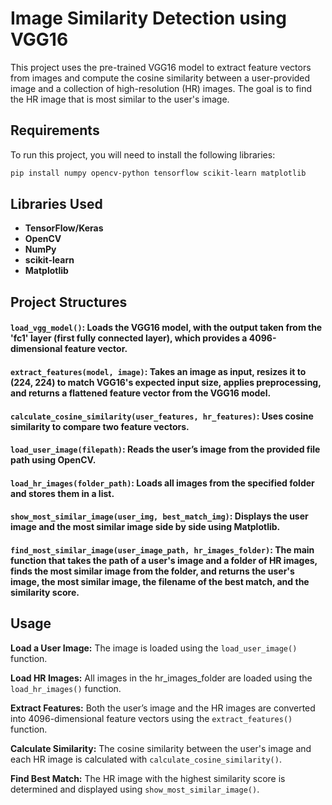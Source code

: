 # Image Similarity Detection using VGG16

This project uses the pre-trained VGG16 model to extract feature vectors from images and compute the cosine similarity between a user-provided image and a collection of high-resolution (HR) images. The goal is to find the HR image that is most similar to the user's image.

## Requirements

To run this project, you will need to install the following libraries:

```bash
pip install numpy opencv-python tensorflow scikit-learn matplotlib
```

## Libraries Used
- **TensorFlow/Keras**
- **OpenCV**
- **NumPy**
- **scikit-learn**
- **Matplotlib**

## Project Structures
#### ```load_vgg_model()```: Loads the VGG16 model, with the output taken from the 'fc1' layer (first fully connected layer), which provides a 4096-dimensional feature vector.
#### ```extract_features(model, image)```: Takes an image as input, resizes it to (224, 224) to match VGG16's expected input size, applies preprocessing, and returns a flattened feature vector from the VGG16 model.
#### ```calculate_cosine_similarity(user_features, hr_features)```: Uses cosine similarity to compare two feature vectors.
#### ```load_user_image(filepath)```: Reads the user’s image from the provided file path using OpenCV.
#### ```load_hr_images(folder_path)```: Loads all images from the specified folder and stores them in a list.
#### ```show_most_similar_image(user_img, best_match_img)```: Displays the user image and the most similar image side by side using Matplotlib.
#### ```find_most_similar_image(user_image_path, hr_images_folder)```: The main function that takes the path of a user's image and a folder of HR images, finds the most similar image from the folder, and returns the user's image, the most similar image, the filename of the best match, and the similarity score.

## Usage
**Load a User Image:** The image is loaded using the ```load_user_image()``` function.

**Load HR Images:** All images in the hr_images_folder are loaded using the ```load_hr_images()``` function.

**Extract Features:** Both the user’s image and the HR images are converted into 4096-dimensional feature vectors using the ```extract_features()``` function.

**Calculate Similarity:** The cosine similarity between the user's image and each HR image is calculated with ```calculate_cosine_similarity()```.

**Find Best Match:** The HR image with the highest similarity score is determined and displayed using ```show_most_similar_image()```.